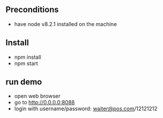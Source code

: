 ## Preconditions
* have node v8.2.1 installed on the machine

## Install
* npm install
* npm start

## run demo
* open web browser
* go to http://0.0.0.0:8088
* login with username/password: waiter@pos.com/12121212
